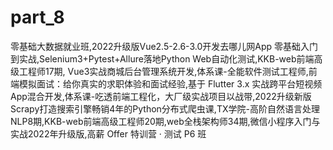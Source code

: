 # part_8
零基础大数据就业班,2022升级版Vue2.5-2.6-3.0开发去哪儿网App 零基础入门到实战,Selenium3+Pytest+Allure落地Python Web自动化测试,KKB-web前端高级工程师17期, Vue3实战商城后台管理系统开发,体系课-全能软件测试工程师,前端模拟面试：给你真实的求职体验和面试经验,基于 Flutter 3.x 实战跨平台短视频App混合开发,体系课-吃透前端工程化，大厂级实战项目以战带,2022升级新版Scrapy打造搜索引擎畅销4年的Python分布式爬虫课,TX学院-高阶自然语言处理NLP8期,KKB-web前端高级工程师20期,web全栈架构师34期,微信小程序入门与实战2022年升级版,高薪 Offer 特训营 · 测试 P6 班
